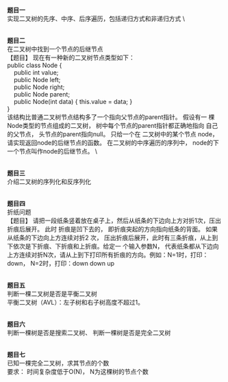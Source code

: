 **题目一**
\
实现二叉树的先序、中序、后序遍历，包括递归方式和非递归方式
\

\
**题目二**
\
在二叉树中找到一个节点的后继节点
\
【题目】 现在有一种新的二叉树节点类型如下：
\
public class Node {
\
&nbsp;&nbsp;&nbsp;&nbsp;public int value;
    \
&nbsp;&nbsp;&nbsp;&nbsp;public Node left;
    \
&nbsp;&nbsp;&nbsp;&nbsp;public Node right;
    \
&nbsp;&nbsp;&nbsp;&nbsp;public Node parent;
    \
&nbsp;&nbsp;&nbsp;&nbsp;public Node(int data) { this.value = data; }
    \
}
\
该结构比普通二叉树节点结构多了一个指向父节点的parent指针。 假设有一 棵Node类型的节点组成的二叉树， 树中每个节点的parent指针都正确地指向 自己的父节点， 头节点的parent指向null。 只给一个在
二叉树中的某个节点 node， 请实现返回node的后继节点的函数。 在二叉树的中序遍历的序列中， node的下一个节点叫作node的后继节点。
\

\
**题目三**
\
介绍二叉树的序列化和反序列化

\
**题目四**
\
折纸问题
\
【题目】 请把一段纸条竖着放在桌子上，然后从纸条的下边向上方对折1次，压出折痕后展开。
此时 折痕是凹下去的， 即折痕突起的方向指向纸条的背面。 如果从纸条的下边向上方连续对折2 次，
压出折痕后展开，此时有三条折痕，从上到下依次是下折痕、下折痕和上折痕。给定一 个输入参数N，
代表纸条都从下边向上方连续对折N次，请从上到下打印所有折痕的方向。例如：N=1时，打印：down，
N=2时，打印：down down up

\
**题目五**
\
判断一棵二叉树是否是平衡二叉树
\
平衡二叉树（AVL）：左子树和右子树高度不超过1。

\
**题目六**
\
判断一棵树是否是搜索二叉树、 判断一棵树是否是完全二叉树

\
**题目七**
\
已知一棵完全二叉树，求其节点的个数
\
要求： 时间复杂度低于O(N)， N为这棵树的节点个数